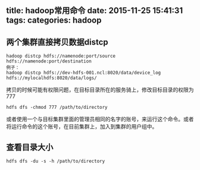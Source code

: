 title: hadoop常用命令
date: 2015-11-25 15:41:31
tags:
categories: hadoop
---

## 两个集群直接拷贝数据distcp

```
hadoop distcp hdfs://namenode:port/source hdfs://namenode:port/destination
例子：
hadoop distcp hdfs://dev-hdfs-001.ncl:8020/data/device_log hdfs://mylocalhdfs:8020/data/logs/
```

拷贝的时候可能有权限问题，在目标目录所在的服务骑上，修改目标目录的权限为777

```
hdfs dfs -chmod 777 /path/to/directory
```

或者使用一个与目标集群里面的管理员相同的名字的账号，来运行这个命令。或者将运行命令的这个账号，在目前集群上，加入到集群的用户组中。

<!-- more -->

## 查看目录大小

```
hdfs dfs -du -s -h /path/to/directory
```